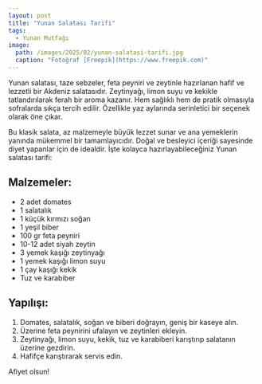 ```yaml
---
layout: post
title: "Yunan Salatası Tarifi"
tags:
  - Yunan Mutfağı
image: 
  path: /images/2025/02/yunan-salatasi-tarifi.jpg
  caption: "Fotoğraf [Freepik](https://www.freepik.com)"
---
```


Yunan salatası, taze sebzeler, feta peyniri ve zeytinle hazırlanan hafif ve lezzetli bir Akdeniz salatasıdır. Zeytinyağı, limon suyu ve kekikle tatlandırılarak ferah bir aroma kazanır. Hem sağlıklı hem de pratik olmasıyla sofralarda sıkça tercih edilir. Özellikle yaz aylarında serinletici bir seçenek olarak öne çıkar.

Bu klasik salata, az malzemeyle büyük lezzet sunar ve ana yemeklerin yanında mükemmel bir tamamlayıcıdır. Doğal ve besleyici içeriği sayesinde diyet yapanlar için de idealdir. İşte kolayca hazırlayabileceğiniz Yunan salatası tarifi:

## Malzemeler:

- 2 adet domates
- 1 salatalık
- 1 küçük kırmızı soğan
- 1 yeşil biber
- 100 gr feta peyniri
- 10-12 adet siyah zeytin
- 3 yemek kaşığı zeytinyağı
- 1 yemek kaşığı limon suyu
- 1 çay kaşığı kekik
- Tuz ve karabiber

## Yapılışı:

1. Domates, salatalık, soğan ve biberi doğrayın, geniş bir kaseye alın.
2. Üzerine feta peynirini ufalayın ve zeytinleri ekleyin.
3. Zeytinyağı, limon suyu, kekik, tuz ve karabiberi karıştırıp salatanın üzerine gezdirin.
4. Hafifçe karıştırarak servis edin.

Afiyet olsun!

